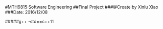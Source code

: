 #MTH9815 Software Engineering
##Final Project
###@Create by Xinlu Xiao
###Date: 2016/12/08

#####g++ -std==c++11 <filename>

